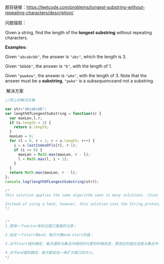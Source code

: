 题目链接：https://leetcode.com/problems/longest-substring-without-repeating-characters/description/

问题描叙：

Given a string, find the length of the **longest substring** without repeating characters.

**Examples:**

Given `"abcabcbb"`, the answer is `"abc"`, which the length is 3.

Given `"bbbbb"`, the answer is `"b"`, with the length of 1.

Given `"pwwkew"`, the answer is `"wke"`, with the length of 3. Note that the answer must be a **substring**, `"pwke"` is a *subsequence*and not a substring.



 解决方案

```javascript
//网上的解决方案

var str="abcabcbb";
var lengthOfLongestSubstring = function(s) {
  var maxLen,l,r;
  if (s.length < 2) {
    return s.length;
  }
  maxLen = 0;
  for (l = 0, r = 1; r < s.length; r++) {
    i = s.lastIndexOf(s[r], r-1);
    if (i >= 0) {
      maxLen = Math.max(maxLen, r - l);
      l = Math.max(l, i + 1);
    }
  }
  return Math.max(maxLen, r - l);
};
console.log(lengthOfLongestSubstring(str));

/*
This solution applies the same algorithm seen in many solutions. (Scan the string while keeping track of left and right indices of the current longest substring without repeating characters. If the current char is a repeat, move the left index directly to the right of the previous instance and update the max length.)

Instead of using a hash, however, this solution uses the String.prototype.lastIndexOf() function. I found it to be much faster than checking for the existence of a field in a hash object and updating it.
*/


/*
1.使用一个vector来标记窗口里面的元素；

2.给定一个start和end，每次计算end-start的值；

3.对于start值的确定，每次遇到与集合内相同的元素的时候改变，更改后的值应该是与集合中重复的那个元素的后一个值；

4.对于end值的确定，每次都会加一来扩大窗口的大小。
*/

```

